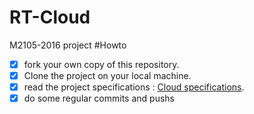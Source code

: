 # RT-Cloud

M2105-2016 project
#Howto

- [x] fork your own copy of this repository.
- [x] Clone the project on your local machine.
- [x] read the project specifications : [Cloud specifications](http://slamwi.kobject.net/php-rt/projets/projet-2016).
- [x] do some regular commits and pushs 
